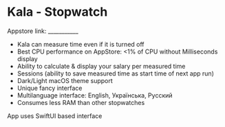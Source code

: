 # Kala - Stopwatch

Appstore link: ___________

* Kala can measure time even if it is turned off
* Best CPU performance on AppStore: <1% of CPU without Milliseconds display
* Ability to calculate & display your salary per measured time
* Sessions (ability to save measured time as start time of next app run)
* Dark/Light macOS theme support
* Unique fancy interface
* Multilanguage interface: English, Українська, Русский
* Consumes less RAM than other stopwatches

App uses SwiftUI based interface
